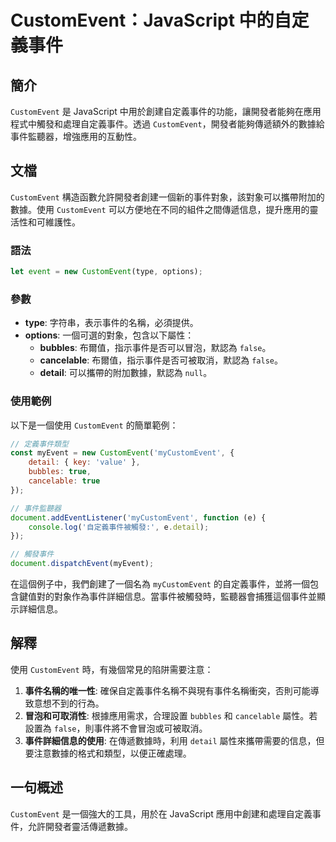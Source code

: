 <!--
Meta Description: # CustomEvent：JavaScript 中的自定義事件 ## 簡介 `CustomEvent` 是 JavaScript 中用於創建自定義事件的功能，讓開發者能夠在應用程式中觸發和處理自定義事件。透過 `CustomEvent`，開發者能夠傳遞額外的數據給事件監聽器，增強應用的互動性。 #...
Meta Keywords: customevent, javascript, detail, bubbles, 默認為
-->

# CustomEvent：JavaScript 中的自定義事件

## 簡介
`CustomEvent` 是 JavaScript 中用於創建自定義事件的功能，讓開發者能夠在應用程式中觸發和處理自定義事件。透過 `CustomEvent`，開發者能夠傳遞額外的數據給事件監聽器，增強應用的互動性。

## 文檔
`CustomEvent` 構造函數允許開發者創建一個新的事件對象，該對象可以攜帶附加的數據。使用 `CustomEvent` 可以方便地在不同的組件之間傳遞信息，提升應用的靈活性和可維護性。

### 語法
```javascript
let event = new CustomEvent(type, options);
```

### 參數
- **type**: 字符串，表示事件的名稱，必須提供。
- **options**: 一個可選的對象，包含以下屬性：
  - **bubbles**: 布爾值，指示事件是否可以冒泡，默認為 `false`。
  - **cancelable**: 布爾值，指示事件是否可被取消，默認為 `false`。
  - **detail**: 可以攜帶的附加數據，默認為 `null`。

### 使用範例
以下是一個使用 `CustomEvent` 的簡單範例：

```javascript
// 定義事件類型
const myEvent = new CustomEvent('myCustomEvent', {
    detail: { key: 'value' },
    bubbles: true,
    cancelable: true
});

// 事件監聽器
document.addEventListener('myCustomEvent', function (e) {
    console.log('自定義事件被觸發:', e.detail);
});

// 觸發事件
document.dispatchEvent(myEvent);
```

在這個例子中，我們創建了一個名為 `myCustomEvent` 的自定義事件，並將一個包含鍵值對的對象作為事件詳細信息。當事件被觸發時，監聽器會捕獲這個事件並顯示詳細信息。

## 解釋
使用 `CustomEvent` 時，有幾個常見的陷阱需要注意：

1. **事件名稱的唯一性**: 確保自定義事件名稱不與現有事件名稱衝突，否則可能導致意想不到的行為。
2. **冒泡和可取消性**: 根據應用需求，合理設置 `bubbles` 和 `cancelable` 屬性。若設置為 `false`，則事件將不會冒泡或可被取消。
3. **事件詳細信息的使用**: 在傳遞數據時，利用 `detail` 屬性來攜帶需要的信息，但要注意數據的格式和類型，以便正確處理。

## 一句概述
`CustomEvent` 是一個強大的工具，用於在 JavaScript 應用中創建和處理自定義事件，允許開發者靈活傳遞數據。